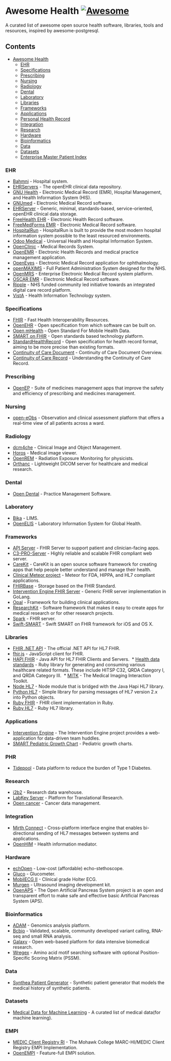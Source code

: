 # Awesome Health [![Awesome](https://cdn.rawgit.com/sindresorhus/awesome/d7305f38d29fed78fa85652e3a63e154dd8e8829/media/badge.svg)](https://github.com/sindresorhus/awesome)

A curated list of awesome open source health software, libraries, tools and resources, inspired by awesome-postgresql.

## Contents

- [Awesome Health](https://github.com/kakoni/awesome-health#awesome-health)
  - [EHR](#ehr)
  - [Specifications](#specifications)
  - [Prescribing](#prescribing)
  - [Nursing](#nursing)
  - [Radiology](#radiology)
  - [Dental](#dental)
  - [Laboratory](#laboratory)
  - [Libraries](#libraries)
  - [Frameworks](#frameworks)
  - [Applications](#applications)
  - [Personal Health Record](#phr)
  - [Integration](#integration)
  - [Research](#research)
  - [Hardware](#hardware)
  - [Bioinformatics](#bioinformatics)
  - [Data](#data)
  - [Datasets](#datasets)
  - [Enterprise Master Patient Index](#empi)


### EHR
  * [Bahmni](http://www.bahmni.org/) - Hospital system.
  * [EHRServers](http://cabolabs.com/en/projects) - The openEHR clinical data repository.
  * [GNU Health](http://health.gnu.org/) - Electronic Medical Record (EMR), Hospital Management, and Health Information System (HIS).
  * [GNUmed](http://wiki.gnumed.de/bin/view/Gnumed) - Electronic Medical Record software.
  * [EHRServer](https://github.com/ppazos/cabolabs-ehrserver) - Generic, minimal, standards-based, service-oriented, openEHR clinical data storage.
  * [FreeHealth EHR](https://freehealth.io) - Electronic Health Record software.
  * [FreeMedForms EMR](https://freemedforms.com) - Electronic Medical Record software.
  * [HospitalRun](http://hospitalrun.io/) - HospitalRun is built to provide the most modern hospital information system possible to the least resourced environments.
  * [Odoo Medical](https://github.com/OCA/vertical-medical) - Universal Health and Hospital Information System.
  * [OpenClinic](http://openclinic.sourceforge.net/) - Medical Records System.
  * [OpenEMR](http://www.open-emr.org/) - Electronic Health Records and medical practice management application.
  * [OpenEyes](http://www.openeyes.org.uk) - Electronic Medical Record application for ophthalmology.
  * [openMAXIMS](https://github.com/IMS-MAXIMS/openMAXIMS) - Full Patient Administration System designed for the NHS.
  * [OpenMRS](http://openmrs.org/) - Enterprise Electronic Medical Record system platform.
  * [OSCAR EMR](https://oscar-emr.com/) - Electronic Medical Record software.
  * [Ripple](http://rippleosi.org/) -  NHS funded community led initiative towards an integrated digital care record platform.
  * [VistA](https://www.osehra.org/content/osehra-vista) - Health Information Technology system.

### Specifications
  * [FHIR](https://www.hl7.org/fhir/) - Fast Health Interoperability Resources.
  * [OpenEHR](http://www.openehr.org) - Open specification from which software can be built on.
  * [Open mHealth](http://www.openmhealth.org) - Open Standard For Mobile Health Data.
  * [SMART on FHIR](http://docs.smarthealthit.org/) - Open standards based technology platform.
  * [StandardHealthRecord](http://standardhealthrecord.org/) - Open specification for health record format, aiming to be more precise than existing formats.
  * [Continuity of Care Document](https://corepointhealth.com/resource-center/hl7-resources/ccd) - Continuity of Care Document Overview.
  * [Continuity of Care Record](https://corepointhealth.com/resource-center/white-papers/understanding-continuity-care-record) - Understanding the Continuity of Care Record.

### Prescribing
  * [OpenEP](https://github.com/ehrscape/examples/tree/master/openep) - Suite of medicines management apps that improve the safety and efficiency of prescribing and medicines management.

### Nursing
  * [open-eObs](http://www.openeobs.org) - Observation and clinical assessment platform that offers a real-time view of all patients across a ward.

### Radiology
  * [dcm4che](http://www.dcm4che.org/) - Clinical Image and Object Management.
  * [Horos](https//:www.horosproject.org/) - Medical image viewer.
  * [OpenREM](http://openrem.org/) - Radiation Exposure Monitoring for physicists.
  * [Orthanc](http://www.orthanc-server.com) - Lightweight DICOM server for healthcare and medical research.

### Dental
  * [Open Dental](http://www.opendental.com) - Practice Management Software.

### Laboratory
  * [Bika](https://www.bikalims.org/) - LIMS.
  * [OpenELIS](https://sites.google.com/site/openelisglobal/) - Laboratory Information System for Global Health.

### Frameworks
  * [API Server](https://github.com/smart-on-fhir/api-server) - FHIR Server to support patient and clinician-facing apps.
  * [C3-PRO-Server](https://github.com/chb/c3-pro-server) - Highly reliable and scalable FHIR compliant web server.
  * [CareKit](https://github.com/carekit-apple/CareKit/) - CareKit is an open source software framework for creating apps that help people better understand and manage their health.
  * [Clinical Meteor project](https://github.com/clinical-meteor) - Meteor for FDA, HIPPA, and HL7 compliant applications.
  * [FHIRBase](http://fhirbase.github.io) - Storage based on the FHIR Standard.
  * [Intervention Engine FHIR Server](https://github.com/intervention-engine/fhir) - Generic FHIR server implementation in GoLang.
  * [Opal](http://opal.openhealthcare.org.uk/) - Framework for building clinical applications.
  * [ResearchKit](https://github.com/ResearchKit/ResearchKit) - Software framework that makes it easy to create apps for medical research or for other research projects.
  * [Spark](https://github.com/furore-fhir/spark) - FHIR server.
  * [Swift-SMART](https://github.com/smart-on-fhir/Swift-SMART) - Swift SMART on FHIR framework for iOS and OS X.

### Libraries
  * [FHIR .NET API](https://github.com/ewoutkramer/fhir-net-api) - The official .NET API for HL7 FHIR.
  * [fhir.js](https://github.com/FHIR/fhir.js) - JavaScript client for FHIR.
  * [HAPI FHIR](https://github.com/jamesagnew/hapi-fhir) - Java API for HL7 FHIR Clients and Servers.
  * [Health data standards](https://github.com/projectcypress/health-data-standards) - Ruby library for generating and consuming various healthcare related formats. These include HITSP C32, QRDA Category I, and QRDA Category III.
  * [MITK](http://mitk.org/wiki/MITK) - The Medical Imaging Interaction Toolkit.
  * [Node HL7](https://github.com/MatthewVita/node-hl7-complete) - Node module that is bridged with the Java Hapi HL7 library.
  * [Python HL7](https://github.com/johnpaulett/python-hl7) - Simple library for parsing messages of HL7 version 2.x into Python objects.
  * [Ruby FHIR](https://github.com/fhir-crucible/fhir_client) - FHIR client implementation in Ruby.
  * [Ruby HL7](https://github.com/segfault/ruby-hl7) - Ruby HL7 library.

### Applications
  * [Intervention Engine](https://github.com/intervention-engine/ie) - The Intervention Engine project provides a web-application for data-driven team huddles.
  * [SMART Pediatric Growth Chart](https://github.com/smart-on-fhir/growth-chart-app) - Pediatric growth charts.

### PHR
  * [Tidepool](https://github.com/tidepool-org) - Data platform to reduce the burden of Type 1 Diabetes.

### Research
  * [i2b2](https://www.i2b2.org) - Research data warehouse.
  * [LabKey Server](https://www.labkey.org) - Platform for Translational Research.
  * [Open cancer](http://opencancer.net/) - Cancer data management.

### Integration
  * [Mirth Connect](https://www.mirth.com) - Cross-platform interface engine that enables bi-directional sending of HL7 messages between systems and applications.
  * [OpenHIM](http://openhim.org/) - Health information mediator.

### Hardware
  * [echOpen](http://echopen.org/) - Low-cost (affordable) echo-stethoscope.
  * [Gluco](https://github.com/nebulabio/gluco) - Glucometer.
  * [MobilECG II](https://github.com/xdever/MobilECG-II) - Clinical grade Holter ECG.
  * [Murgen](https://hackaday.io/project/9281-murgen-open-source-ultrasound-imaging) - Ultrasound imaging development kit.
  * [OpenAPS](https://openaps.org/) - The Open Artificial Pancreas System project is an open and transparent effort to make safe and effective basic Artificial Pancreas System (APS).

### Bioinformatics
  * [ADAM](https://github.com/bigdatagenomics/adam) - Genomics analysis platform.
  * [Bcbio](https://github.com/chapmanb/bcbio-nextgen) - Validated, scalable, community developed variant calling, RNA-seq and small RNA analysis.
  * [Galaxy](https://galaxyproject.org/) - Open web-based platform for data intensive biomedical research.
  * [Wregex](http://ehubio.ehu.eus/wregex/) - Amino acid motif searching software with optional Position-Specific Scoring Matrix (PSSM).
  
### Data
  * [Synthea Patient Generator](https://github.com/synthetichealth/synthea) - Synthetic patient generator that models the medical history of synthetic patients.
  
### Datasets
  * [Medical Data for Machine Learning](https://github.com/beamandrew/medical-data) - A curated list of medical data(for machine learning).

### EMPI
  * [MEDIC Client Registry RI](https://mediccr.codeplex.com/) - The Mohawk College MARC-HI/MEDIC Client Registry EMPI Implementation.
  * [OpenEMPI](http://www.openempi.org/) - Feature-full EMPI solution.
